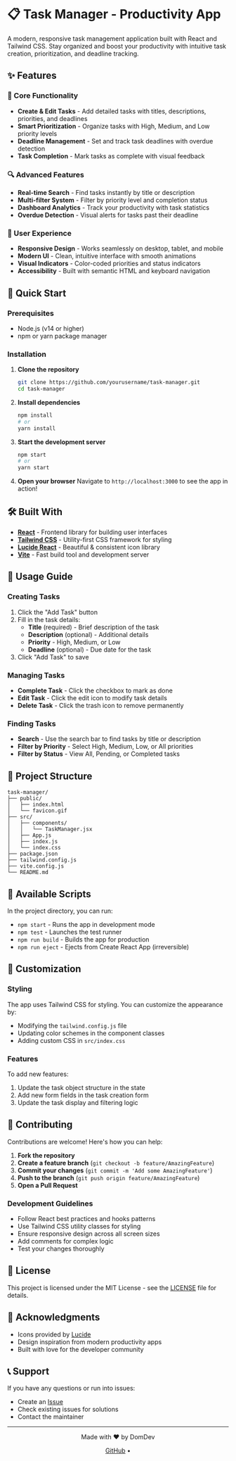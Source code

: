 # 📋 Task Manager - Productivity App

A modern, responsive task management application built with React and Tailwind CSS. Stay organized and boost your productivity with intuitive task creation, prioritization, and deadline tracking.

## ✨ Features

### 🎯 Core Functionality

- **Create & Edit Tasks** - Add detailed tasks with titles, descriptions, priorities, and deadlines
- **Smart Prioritization** - Organize tasks with High, Medium, and Low priority levels
- **Deadline Management** - Set and track task deadlines with overdue detection
- **Task Completion** - Mark tasks as complete with visual feedback

### 🔍 Advanced Features

- **Real-time Search** - Find tasks instantly by title or description
- **Multi-filter System** - Filter by priority level and completion status
- **Dashboard Analytics** - Track your productivity with task statistics
- **Overdue Detection** - Visual alerts for tasks past their deadline

### 🎨 User Experience

- **Responsive Design** - Works seamlessly on desktop, tablet, and mobile
- **Modern UI** - Clean, intuitive interface with smooth animations
- **Visual Indicators** - Color-coded priorities and status indicators
- **Accessibility** - Built with semantic HTML and keyboard navigation

## 🚀 Quick Start

### Prerequisites

- Node.js (v14 or higher)
- npm or yarn package manager

### Installation

1. **Clone the repository**

   ```bash
   git clone https://github.com/yourusername/task-manager.git
   cd task-manager
   ```

2. **Install dependencies**

   ```bash
   npm install
   # or
   yarn install
   ```

3. **Start the development server**

   ```bash
   npm start
   # or
   yarn start
   ```

4. **Open your browser**
   Navigate to `http://localhost:3000` to see the app in action!

## 🛠️ Built With

- **[React](https://reactjs.org/)** - Frontend library for building user interfaces
- **[Tailwind CSS](https://tailwindcss.com/)** - Utility-first CSS framework for styling
- **[Lucide React](https://lucide.dev/)** - Beautiful & consistent icon library
- **[Vite](https://vitejs.dev/)** - Fast build tool and development server

## 🎯 Usage Guide

### Creating Tasks

1. Click the "Add Task" button
2. Fill in the task details:
   - **Title** (required) - Brief description of the task
   - **Description** (optional) - Additional details
   - **Priority** - High, Medium, or Low
   - **Deadline** (optional) - Due date for the task
3. Click "Add Task" to save

### Managing Tasks

- **Complete Task** - Click the checkbox to mark as done
- **Edit Task** - Click the edit icon to modify task details
- **Delete Task** - Click the trash icon to remove permanently

### Finding Tasks

- **Search** - Use the search bar to find tasks by title or description
- **Filter by Priority** - Select High, Medium, Low, or All priorities
- **Filter by Status** - View All, Pending, or Completed tasks

## 🔧 Project Structure

```
task-manager/
├── public/
│   ├── index.html
│   └── favicon.gif
├── src/
│   ├── components/
│   │   └── TaskManager.jsx
│   ├── App.js
│   ├── index.js
│   └── index.css
├── package.json
├── tailwind.config.js
├── vite.config.js
└── README.md
```

## 🚦 Available Scripts

In the project directory, you can run:

- `npm start` - Runs the app in development mode
- `npm test` - Launches the test runner
- `npm run build` - Builds the app for production
- `npm run eject` - Ejects from Create React App (irreversible)

## 🎨 Customization

### Styling

The app uses Tailwind CSS for styling. You can customize the appearance by:

- Modifying the `tailwind.config.js` file
- Updating color schemes in the component classes
- Adding custom CSS in `src/index.css`

### Features

To add new features:

1. Update the task object structure in the state
2. Add new form fields in the task creation form
3. Update the task display and filtering logic

## 🤝 Contributing

Contributions are welcome! Here's how you can help:

1. **Fork the repository**
2. **Create a feature branch** (`git checkout -b feature/AmazingFeature`)
3. **Commit your changes** (`git commit -m 'Add some AmazingFeature'`)
4. **Push to the branch** (`git push origin feature/AmazingFeature`)
5. **Open a Pull Request**

### Development Guidelines

- Follow React best practices and hooks patterns
- Use Tailwind CSS utility classes for styling
- Ensure responsive design across all screen sizes
- Add comments for complex logic
- Test your changes thoroughly

## 📝 License

This project is licensed under the MIT License - see the [LICENSE](LICENSE) file for details.

## 🌟 Acknowledgments

- Icons provided by [Lucide](https://lucide.dev/)
- Design inspiration from modern productivity apps
- Built with love for the developer community

## 📞 Support

If you have any questions or run into issues:

- Create an [Issue](https://github.com/yourusername/task-manager/issues)
- Check existing issues for solutions
- Contact the maintainer

---

<div align="center">
  <p>Made with ❤️ by DomDev</p>
  <p>
    <a href="https://github.com/Domenico85">GitHub</a> •
  </p>
</div>
